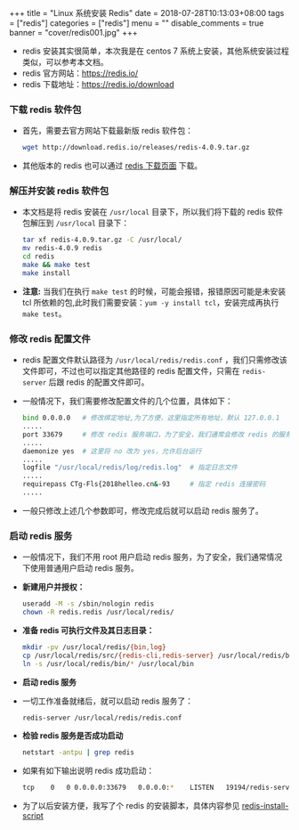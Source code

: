 +++
title = "Linux 系统安装 Redis"
date = 2018-07-28T10:13:03+08:00
tags = ["redis"]
categories = ["redis"]
menu = ""
disable_comments = true
banner = "cover/redis001.jpg"
+++

- redis 安装其实很简单，本次我是在 centos 7 系统上安装，其他系统安装过程类似，可以参考本文档。
- redis 官方网站：<https://redis.io/>
- redis 下载地址：<https://redis.io/download>

### 下载 redis 软件包
- 首先，需要去官方网站下载最新版 redis 软件包：
  
  ```bash
  wget http://download.redis.io/releases/redis-4.0.9.tar.gz
  ```
- 其他版本的 redis 也可以通过 [redis 下载页面](https://redis.io/download) 下载。

### 解压并安装 redis 软件包
- 本文档是将 redis 安装在 `/usr/local` 目录下，所以我们将下载的 redis 软件包解压到 `/usr/local` 目录下：
  
  ```bash
  tar xf redis-4.0.9.tar.gz -C /usr/local/
  mv redis-4.0.9 redis
  cd redis
  make && make test
  make install
  ```

- **注意:** 当我们在执行 `make test` 的时候，可能会报错，报错原因可能是未安装 tcl 所依赖的包,此时我们需要安装：`yum -y install tcl`，安装完成再执行 `make test`。

### 修改 redis 配置文件
- redis 配置文件默认路径为 `/usr/local/redis/redis.conf` ，我们只需修改该文件即可，不过也可以指定其他路径的 redis 配置文件，只需在 `redis-server` 后跟 redis 的配置文件即可。
- 一般情况下，我们需要修改配置文件的几个位置，具体如下：
  
  ```bash
  bind 0.0.0.0   # 修改绑定地址,为了方便，这里指定所有地址，默认 127.0.0.1
  .....
  port 33679     # 修改 redis 服务端口，为了安全，我们通常会修改 redis 的服务端口，默认 6379
  .....
  daemonize yes  # 这里将 no 改为 yes，允许后台运行
  .....
  logfile "/usr/local/redis/log/redis.log"  # 指定日志文件
  .....
  requirepass CTg-Fls{2018helleo.cn&-93     # 指定 redis 连接密码
  .....
  ```
- 一般只修改上述几个参数即可，修改完成后就可以启动 redis 服务了。

### 启动 redis 服务
- 一般情况下，我们不用 root 用户启动 redis 服务，为了安全，我们通常情况下使用普通用户启动 redis 服务。

- **新建用户并授权：**
  
  ```bash
  useradd -M -s /sbin/nologin redis
  chown -R redis.redis /usr/local/redis/
  ```

- **准备 redis 可执行文件及其日志目录：**
  
  ```bash
  mkdir -pv /usr/local/redis/{bin,log}
  cp /usr/local/redis/src/{redis-cli,redis-server} /usr/local/redis/bin
  ln -s /usr/local/redis/bin/* /usr/local/bin
  ```

- **启动 redis 服务**
- 一切工作准备就绪后，就可以启动 redis 服务了：
  
  ```bash
  redis-server /usr/local/redis/redis.conf
  ```
- **检验 redis 服务是否成功启动**
  
  ```bash
  netstart -antpu | grep redis
  ```
- 如果有如下输出说明 redis 成功启动：
  
  ```bash
  tcp    0   0 0.0.0.0:33679   0.0.0.0:*    LISTEN   19194/redis-server
  ```
- 为了以后安装方便，我写了个 redis 的安装脚本，具体内容参见 [redis-install-script](https://github.com/yeaheo/hello.linux/blob/master/Shell/redis_install_new.sh)

